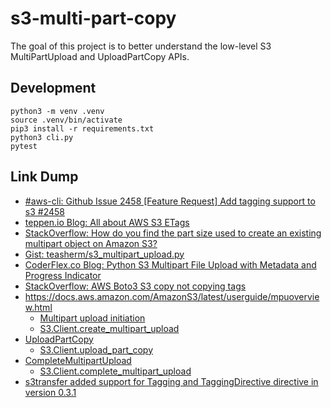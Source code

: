 # s3-multi-part-copy

The goal of this project is to better understand the low-level S3 MultiPartUpload and UploadPartCopy APIs.

## Development

```
python3 -m venv .venv
source .venv/bin/activate
pip3 install -r requirements.txt
python3 cli.py
pytest
```

## Link Dump
- [#aws-cli: Github Issue 2458 [Feature Request] Add tagging support to s3 #2458](https://github.com/aws/aws-cli/issues/2458)
- [teppen.io Blog: All about AWS S3 ETags](https://teppen.io/2018/06/23/aws_s3_etags/)
- [StackOverflow: How do you find the part size used to create an existing multipart object on Amazon S3?](https://stackoverflow.com/questions/45421156/how-do-you-find-the-part-size-used-to-create-an-existing-multipart-object-on-ama)
- [Gist: teasherm/s3_multipart_upload.py](https://gist.github.com/teasherm/bb73f21ed2f3b46bc1c2ca48ec2c1cf5)
- [CoderFlex.co Blog: Python S3 Multipart File Upload with Metadata and Progress Indicator](https://codeflex.co/python-s3-multipart-file-upload-with-metadata-and-progress-indicator/)
- [StackOverflow: AWS Boto3 S3 copy not copying tags](https://stackoverflow.com/questions/60807368/aws-boto3-s3-copy-not-copying-tags)
- https://docs.aws.amazon.com/AmazonS3/latest/userguide/mpuoverview.html
    - [Multipart upload initiation](https://docs.aws.amazon.com/AmazonS3/latest/API/API_CreateMultipartUpload.html)
    - [S3.Client.create_multipart_upload](https://boto3.amazonaws.com/v1/documentation/api/latest/reference/services/s3.html#S3.Client.create_multipart_upload)
- [UploadPartCopy](https://docs.aws.amazon.com/AmazonS3/latest/API/API_UploadPartCopy.html)
    - [S3.Client.upload_part_copy](https://boto3.amazonaws.com/v1/documentation/api/latest/reference/services/s3.html#S3.Client.upload_part_copy)
- [CompleteMultipartUpload](https://docs.aws.amazon.com/AmazonS3/latest/API/API_CompleteMultipartUpload.html)
    - [S3.Client.complete_multipart_upload](https://boto3.amazonaws.com/v1/documentation/api/latest/reference/services/s3.html#S3.Client.complete_multipart_upload)
- [s3transfer added support for Tagging and TaggingDirective directive in version 0.3.1](https://github.com/boto/s3transfer/blob/develop/CHANGELOG.rst#031)

